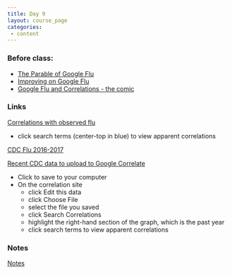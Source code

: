 ```yaml
---
title: Day 9
layout: course_page
categories:
 - content
---
```


### Before class:

* [The Parable of Google Flu](http://science.sciencemag.org/content/343/6176/1203.full)
* [Improving on Google Flu](https://arstechnica.com/science/2015/11/new-flu-tracker-uses-google-search-data-better-than-google/)
* [Google Flu and Correlations - the comic](https://www.google.com/trends/correlate/comic)

### Links
[Correlations with observed flu](https://www.google.com/trends/correlate/search?e=id:20xKcnNqHrk&t=weekly)  
  * click search terms (center-top in blue) to view apparent correlations

[CDC Flu 2016-2017](https://www.cdc.gov/flu/weekly/index.htm)  

[Recent CDC data to upload to Google Correlate](/BIO181G/flu16-17.csv)  
* Click to save to your computer
* On the correlation site
  * click Edit this data
  * click Choose File
  * select the file you saved
  * click Search Correlations
  * highlight the right-hand section of the graph, which is the past year
  * click search terms to view apparent correlations

### Notes
[Notes](../day10notes)

